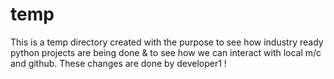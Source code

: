 # temp
This is a temp directory created with the purpose to see how industry ready python projects are being done
& to see how we can interact with local m/c and github.
These changes are done by developer1 !

